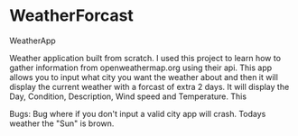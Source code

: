 # WeatherForcast
WeatherApp

Weather application built from scratch. I used this project to learn how to gather information from openweathermap.org using their api. This app allows you to input what city you want the weather about and then it will display the current weather with a forcast of extra 2 days. It will display the Day, Condition, Description, Wind speed and Temperature. This 

Bugs: Bug where if you don't input a valid city app will crash.
      Todays weather the "Sun" is brown.
